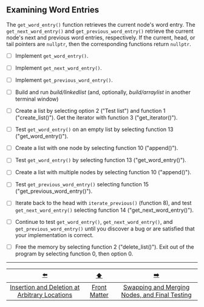 ## Examining Word Entries

The `get_word_entry()` function retrieves the current node's word entry.
The `get_next_word_entry()` and `get_previous_word_entry()` retrieve the current node's next and previous word entries, respectively.
If the current, head, or tail pointers are `nullptr`, then the corresponding functions return `nullptr`.

- [ ] Implement `get_word_entry()`.
- [ ] Implement `get_next_word_entry()`.
- [ ] Implement `get_previous_word_entry()`.


- [ ] Build and run *build/linkedlist* (and, optionally, *build/arraylist* in another terminal window)
- [ ] Create a list by selecting option 2 ("Test list") and function 1 ("create_list()"). Get the iterator with function 3 ("get_iterator()").
- [ ] Test `get_word_entry()` on an empty list by selecting function 13 ("get_word_entry()").
- [ ] Create a list with one node by selecting function 10 ("append()").
- [ ] Test `get_word_entry()` by selecting function 13 ("get_word_entry()").
- [ ] Create a list with multiple nodes by selecting function 10 ("append()").
- [ ] Test `get_previous_word_entry()` selecting function 15 ("get_previous_word_entry()").
- [ ] Iterate back to the head with `iterate_previous()` (function 8), and test `get_next_word_entry()` selecting function 14 ("get_next_word_entry()").
- [ ] Continue to test `get_word_entry()`, `get_next_word_entry()`, and `get_previous_word_entry()` until you discover a bug or are satisfied that your implementation is correct.
- [ ] Free the memory by selecting function 2 ("delete_list()").
  Exit out of the program by selecting function 0, then option 0.

---

|                      [⬅️](10-insert-delete-node.md)                       |      [⬆️](../README.md)      |                      [➡️](12-swap-merge-nodes.md)                       |
|:-------------------------------------------------------------------------:|:----------------------------:|:-----------------------------------------------------------------------:|
| [Insertion and Deletion at Arbitrary Locations](10-insert-delete-node.md) | [Front Matter](../README.md) | [Swapping and Merging Nodes, and Final Testing](12-swap-merge-nodes.md) |
